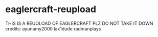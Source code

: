 # eaglercraft-reupload

THIS IS A REUOLOAD OF EAGLERCRAFT PLZ DO NOT TAKE IT DOWN
credits:
ayunamy2000
lax1dude
radmanplays
